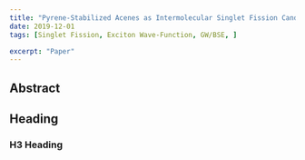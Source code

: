 ```yaml
---
title: "Pyrene-Stabilized Acenes as Intermolecular Singlet Fission Candidates: Importance of Exciton Wave-Function Convergence"
date: 2019-12-01
tags: [Singlet Fission, Exciton Wave-Function, GW/BSE, ]

excerpt: "Paper"
---
```


## Abstract

## Heading

### H3 Heading
